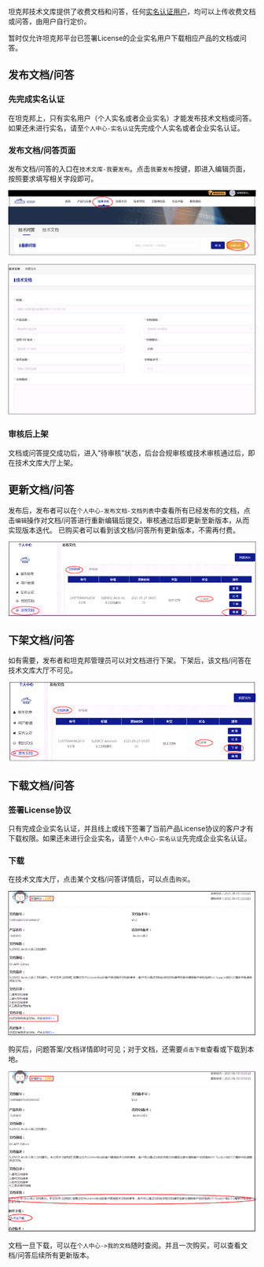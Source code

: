 
坦克邦技术文库提供了收费文档和问答，任何[实名认证用户](/registration#实名认证及开通电子账户)，均可以上传收费文档或问答，由用户自行定价。

暂时仅允许坦克邦平台已签署License的企业实名用户下载相应产品的文档或问答。

## 发布文档/问答

### 先完成实名认证

在坦克邦上，只有实名用户（个人实名或者企业实名）才能发布技术文档或问答。如果还未进行实名，请至`个人中心-实名认证`先完成个人实名或者企业实名认证。

### 发布文档/问答页面

发布文档/问答的入口在`技术文库-我要发布`。点击`我要发布`按键，即进入编辑页面，按照要求填写相关字段即可。

![](techdoc.assets/fabu1.png)

![](techdoc.assets/fabu2.png)

### 审核后上架

文档或问答提交成功后，进入“待审核”状态，后台合规审核或技术审核通过后，即在技术文库大厅上架。

## 更新文档/问答

发布后，发布者可以在`个人中心-发布文档-文档列表`中查看所有已经发布的文档，点击`编辑`操作对文档/问答进行重新编辑后提交，审核通过后即更新至新版本，从而实现版本迭代。
已购买者可以看到该文档/问答所有更新版本，不需再付费。

![](techdoc.assets/gengxin1.png)

## 下架文档/问答

如有需要，发布者和坦克邦管理员可以对文档进行下架。下架后，该文档/问答在技术文库大厅不可见。

![](techdoc.assets/xiajia1.png)

## 下载文档/问答

### 签署License协议

只有完成企业实名认证，并且线上或线下签署了当前产品License协议的客户才有下载权限。如果还未进行企业实名，请至`个人中心-实名认证`先完成企业实名认证。

### 下载

在技术文库大厅，点击某个文档/问答详情后，可以点击`购买`。

![](techdoc.assets/xiazai1.png)

购买后，问题答案/文档详情即时可见；对于文档，还需要`点击下载`查看或下载到本地。

![](techdoc.assets/xiazai2.png)

文档一旦下载，可以在`个人中心->我的文档`随时查阅。并且一次购买，可以查看文档/问答后续所有更新版本。
